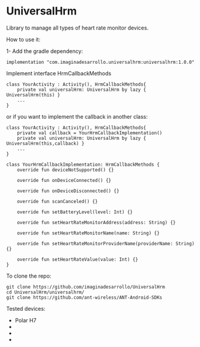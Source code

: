 # UniversalHrm

Library to manage all types of heart rate monitor devices.

How to use it:

1- Add the gradle dependency:
```
implementation "com.imaginadesarrollo.universalhrm:universalhrm:1.0.0"
```

Implement interface HrmCallbackMethods
```
class YourActivity : Activity(), HrmCallbackMethods{
    private val universalHrm: UniversalHrm by lazy { UniversalHrm(this) }
    ...
}
```

or if you want to implement the callback in another class:
```
class YourActivity : Activity(), HrmCallbackMethods{
    private val callback = YourHrmCallbackImplementation()
    private val universalHrm: UniversalHrm by lazy { UniversalHrm(this,callback) }
    ...
}

class YourHrmCallbackImplementation: HrmCallbackMethods {
    override fun deviceNotSupported() {}

    override fun onDeviceConnected() {}

    override fun onDeviceDisconnected() {}

    override fun scanCanceled() {}

    override fun setBatteryLevel(level: Int) {}

    override fun setHeartRateMonitorAddress(address: String) {}

    override fun setHeartRateMonitorName(name: String) {}

    override fun setHeartRateMonitorProviderName(providerName: String) {}

    override fun setHeartRateValue(value: Int) {}
}

```

To clone the repo:

```
git clone https://github.com/imaginadesarrollo/UniversalHrm
cd UniversalHrm/universalhrm/
git clone https://github.com/ant-wireless/ANT-Android-SDKs

```

Tested devices:

- Polar H7
- 
- 
- 

